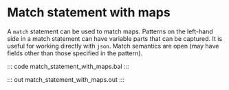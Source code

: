 # Match statement with maps

A `match` statement can be used to match maps. Patterns on the left-hand side in a match statement can have variable parts that can be captured. It is useful for working directly with `json`. Match semantics are open (may have fields other than those specified in the pattern).

::: code match_statement_with_maps.bal :::

::: out match_statement_with_maps.out :::